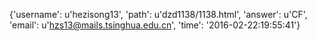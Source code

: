 {'username': u'hezisong13', 'path': u'dzd1138/1138.html', 'answer': u'CF', 'email': u'hzs13@mails.tsinghua.edu.cn', 'time': '2016-02-22:19:55:41'}
